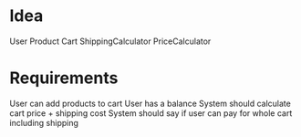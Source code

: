 # Idea

User
Product
Cart
ShippingCalculator
PriceCalculator

# Requirements
User can add products to cart
User has a balance
System should calculate cart price + shipping cost
System should say if user can pay for whole cart including shipping
